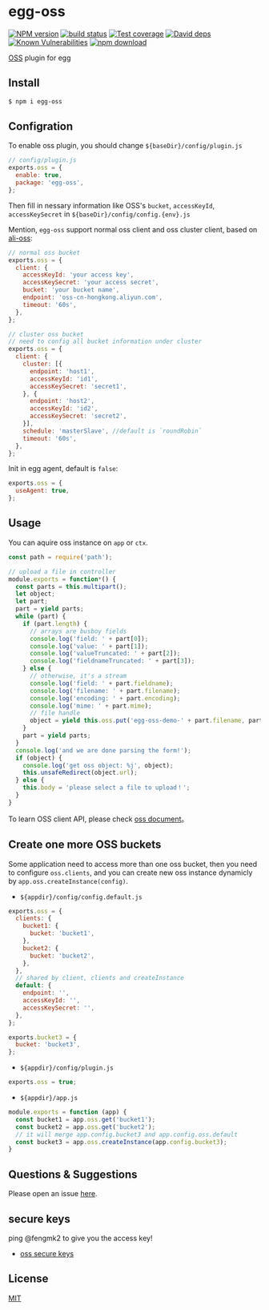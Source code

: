 # egg-oss

[![NPM version][npm-image]][npm-url]
[![build status][travis-image]][travis-url]
[![Test coverage][codecov-image]][codecov-url]
[![David deps][david-image]][david-url]
[![Known Vulnerabilities][snyk-image]][snyk-url]
[![npm download][download-image]][download-url]

[npm-image]: https://img.shields.io/npm/v/egg-oss.svg?style=flat-square
[npm-url]: https://npmjs.org/package/egg-oss
[travis-image]: https://img.shields.io/travis/eggjs/egg-oss.svg?style=flat-square
[travis-url]: https://travis-ci.org/eggjs/egg-oss
[codecov-image]: https://img.shields.io/codecov/c/github/eggjs/egg-oss.svg?style=flat-square
[codecov-url]: https://codecov.io/github/eggjs/egg-oss?branch=master
[david-image]: https://img.shields.io/david/eggjs/egg-oss.svg?style=flat-square
[david-url]: https://david-dm.org/eggjs/egg-oss
[snyk-image]: https://snyk.io/test/npm/egg-oss/badge.svg?style=flat-square
[snyk-url]: https://snyk.io/test/npm/egg-oss
[download-image]: https://img.shields.io/npm/dm/egg-oss.svg?style=flat-square
[download-url]: https://npmjs.org/package/egg-oss

[OSS](https://cn.aliyun.com/product/oss) plugin for egg

## Install

```bash
$ npm i egg-oss
```

## Configration

To enable oss plugin, you should change `${baseDir}/config/plugin.js`

```js
// config/plugin.js
exports.oss = {
  enable: true,
  package: 'egg-oss',
};
```

Then fill in nessary information like OSS's `bucket`, `accessKeyId`, `accessKeySecret` in `${baseDir}/config/config.{env}.js`

Mention, `egg-oss` support normal oss client and oss cluster client, based on [ali-oss](https://github.com/aliyun/oss-nodejs-sdk):

```js
// normal oss bucket
exports.oss = {
  client: {
    accessKeyId: 'your access key',
    accessKeySecret: 'your access secret',
    bucket: 'your bucket name',
    endpoint: 'oss-cn-hongkong.aliyun.com',
    timeout: '60s',
  },
};

// cluster oss bucket
// need to config all bucket information under cluster
exports.oss = {
  client: {
    cluster: [{
      endpoint: 'host1',
      accessKeyId: 'id1',
      accessKeySecret: 'secret1',
    }, {
      endpoint: 'host2',
      accessKeyId: 'id2',
      accessKeySecret: 'secret2',
    }],
    schedule: 'masterSlave', //default is `roundRobin`
    timeout: '60s',
  },
};
```

Init in egg agent, default is `false`:

```js
exports.oss = {
  useAgent: true,
};
```

## Usage

You can aquire oss instance on `app` or `ctx`.

```js
const path = require('path');

// upload a file in controller
module.exports = function*() {
  const parts = this.multipart();
  let object;
  let part;
  part = yield parts;
  while (part) {
    if (part.length) {
      // arrays are busboy fields
      console.log('field: ' + part[0]);
      console.log('value: ' + part[1]);
      console.log('valueTruncated: ' + part[2]);
      console.log('fieldnameTruncated: ' + part[3]);
    } else {
      // otherwise, it's a stream
      console.log('field: ' + part.fieldname);
      console.log('filename: ' + part.filename);
      console.log('encoding: ' + part.encoding);
      console.log('mime: ' + part.mime);
      // file handle
      object = yield this.oss.put('egg-oss-demo-' + part.filename, part);
    }
    part = yield parts;
  }
  console.log('and we are done parsing the form!');
  if (object) {
    console.log('get oss object: %j', object);
    this.unsafeRedirect(object.url);
  } else {
    this.body = 'please select a file to upload！';
  }
}
```

To learn OSS client API, please check [oss document](https://github.com/ali-sdk/ali-oss)。

## Create one more OSS buckets

Some application need to access more than one oss bucket, then you need to configure `oss.clients`, and
you can create new oss instance dynamicly by `app.oss.createInstance(config)`.

- `${appdir}/config/config.default.js`

```js
exports.oss = {
  clients: {
    bucket1: {
      bucket: 'bucket1',
    },
    bucket2: {
      bucket: 'bucket2',
    },
  },
  // shared by client, clients and createInstance
  default: {
    endpoint: '',
    accessKeyId: '',
    accessKeySecret: '',
  },
};

exports.bucket3 = {
  bucket: 'bucket3',
};
```

- `${appdir}/config/plugin.js`

```js
exports.oss = true;
```

- `${appdir}/app.js`

```js
module.exports = function (app) {
  const bucket1 = app.oss.get('bucket1');
  const bucket2 = app.oss.get('bucket2');
  // it will merge app.config.bucket3 and app.config.oss.default
  const bucket3 = app.oss.createInstance(app.config.bucket3);
}
```

## Questions & Suggestions

Please open an issue [here](https://github.com/eggjs/egg/issues).

## secure keys

ping @fengmk2 to give you the access key!

- [oss secure keys](https://sharelock.io/1/d4dxf7wWoRP2Bh1ogtu4SfP_yt735noKhBld409yX84.acpMDn/-vOrQ4j4BpkMoxKkMeEavhwwUf0d293WY0WzHWDm-iVd8jbSwL/XEd43LrRzS7qmli4oJbbX_GcmG_X4KRu9pCMARJH4n92ebbtP1/y0fqwtoyV3JnK2ZdTJ4Ynky_ZVt7RR_Ji8DhLpn2N9j-A1BabK/FxYHfdXtUUrG4nd0PzN18_W2SuEr8Eyyqc6SHpFHt3qrgdSRse/giuXaV_3igL1CipdL5F5Vy2iDxjeRb_Zt_8Xlkmg1frfQTcnfZ/sfnl9zNYqOBzjGlC8f6YI6dDvShM-o1VoKp5F_kcXok1lAiLt4/3TnriQ6YM-qcx3wL7wgHu7TbzN_-4FN3ijpVOHkIVNPXjIquxL/SfKBlmu50XnZrYetixa0fvlbrc2yIAKx7cPQUxUe33b6Ti8N8b/U_rIfAGGL_8hK4XRLMWGdVevbSbw0IHgokTm6zGvpHj9PEILtP/wGJ5l3-hW6Chr5FJYJO1Wv0H4haJGctf3K2fg40ku8sx7511qv/h8xnoUyQmM0jkRrysIAD7FcW5mplMcvIOVd_CyugoH-NZCZfE1/maLQF303M3Y5_6kLBhF_Yi3jwO-UX7pTFt_Ax_ATh6Wvvix4JC/MjK891qkm4_vumc_Y86XB6HpchO7ox4nW5m2jUJlP016sBEnMw/bKE0FaX2SQ.WSqThAUsnFO7ddCpRJuotw)

## License

[MIT](LICENSE)

